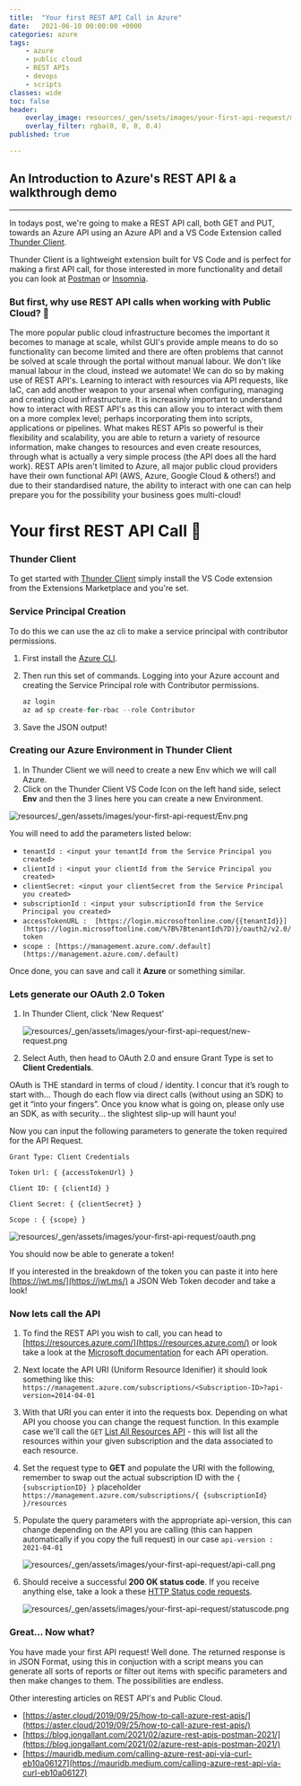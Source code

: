 ```yaml
---
title:  "Your first REST API Call in Azure"
date:   2021-06-10 00:00:00 +0000
categories: azure
tags:
    - azure
    - public cloud
    - REST APIs
    - devops
    - scripts
classes: wide
toc: false
header: 
    overlay_image: resources/_gen/ssets/images/your-first-api-request/microsoft-azure-blog-header.png
    overlay_filter: rgba(0, 0, 0, 0.4)
published: true

---
```


## An Introduction to Azure's REST API & a walkthrough demo

---

In todays post, we're going to make a REST API call, both GET and PUT, towards an Azure API using an Azure API and a VS Code Extension called [Thunder Client](https://www.thunderclient.io/).

Thunder Client is a lightweight extension built for VS Code and is perfect for making a first API call, for those interested in more functionality and detail you can look at [Postman](https://www.postman.com/) or [Insomnia](https://insomnia.rest/).

### But first, why use REST API calls when working with Public Cloud? 💭

The more popular public cloud infrastructure becomes the important it becomes to manage at scale, whilst GUI's provide ample means to do so functionality can become limited and there are often problems that cannot be solved at scale through the portal without manual labour. We don't like manual labour in the cloud, instead we automate! We can do so by making use of REST API's. Learning to interact with resources via API requests, like IaC, can add another weapon to your arsenal when configuring, managing and creating cloud infrastructure. It is increasinly important to understand how to interact with REST API's as this can allow you to interact with them on a more complex level; perhaps incorporating them into scripts, applications or pipelines. What makes REST APIs so powerful is their flexibility and scalability, you are able to return a variety of resource information, make changes to resources and even create resources, through what is actually a very simple process (the API does all the hard work). REST APIs aren't limited to Azure, all major public cloud providers have their own functional API (AWS, Azure, Google Cloud & others!) and due to their standardised nature, the ability to interact with one can can help prepare you for the possibility your business goes multi-cloud!

# Your first REST API Call 👋

### Thunder Client

To get started with [Thunder Client](https://marketplace.visualstudio.com/items?itemName=rangav.vscode-thunder-client) simply install the VS Code extension from the Extensions Marketplace and you're set.

### Service Principal Creation

To do this we can use the az cli to make a service principal with contributor permissions.

1. First install the [Azure CLI](https://docs.microsoft.com/en-us/cli/azure/install-azure-cli).
2. Then run this set of commands. Logging into your Azure account and creating the Service Principal role with Contributor permissions.

    ```c
    az login
    az ad sp create-for-rbac --role Contributor
    ```

3. Save the JSON output!

### Creating our Azure Environment in Thunder Client

1. In Thunder Client we will need to create a new Env which we will call Azure.
2. Click on the Thunder Client VS Code Icon on the left hand side, select **Env** and then the 3 lines here you can create a new Environment.

![resources/_gen/assets/images/your-first-api-request/Env.png](resources/_gen/assets/images/your-first-api-request/Env.png)

You will need to add the parameters listed below:

- `tenantId : <input your tenantId from the Service Principal you created>`
- `clientId : <input your clientId from the Service Principal you created>`
- `clientSecret: <input your clientSecret from the Service Principal you created>`
- `subscriptionId : <input your subscriptionId from the Service Principal you created>`
- `accessTokenURL :  [https://login.microsoftonline.com/{{tenantId}}](https://login.microsoftonline.com/%7B%7BtenantId%7D)}/oauth2/v2.0/token`
- `scope : [https://management.azure.com/.default](https://management.azure.com/.default)`

Once done, you can save and call it **Azure** or something similar.

### Lets generate our OAuth 2.0 Token

1. In Thunder Client, click 'New Request'

    ![resources/_gen/assets/images/your-first-api-request/new-request.png](resources/_gen/assets/images/your-first-api-request/new-request.png)

2. Select Auth, then head to OAuth 2.0 and ensure Grant Type is set to **Client Credentials**.

OAuth is THE standard in terms of cloud / identity. I concur that it’s rough to start with… Though do each flow via direct calls (without using an SDK) to get it “into your fingers”. Once you know what is going on, please only use an SDK, as with security… the slightest slip-up will haunt you!

Now you can input the following parameters to generate the token required for the API Request.

`Grant Type: Client Credentials`

`Token Url: { {accessTokenUrl} }`

`Client ID: { {clientId} }`

`Client Secret: { {clientSecret} }`

`Scope : { {scope} }`

![resources/_gen/assets/images/your-first-api-request/oauth.png](resources/_gen/assets/images/your-first-api-request/oauth.png)

You should now be able to generate a token!

If you interested in the breakdown of the token you can paste it into here [https://jwt.ms/](https://jwt.ms/) a JSON Web Token decoder and take a look!

### Now lets call the API

1. To find the REST API you wish to call, you can head to [https://resources.azure.com/](https://resources.azure.com/) or look take a look at the [Microsoft documentation](https://docs.microsoft.com/en-us/rest/api/resources/resources) for each API operation.
2. Next locate the API URI (Uniform Resource Idenifier) it should look something like this: `` https://management.azure.com/subscriptions/<Subscription-ID>?api-version=2014-04-01 ``
3. With that URI you can enter it into the requests box. Depending on what API you choose you can change the request function. In this example case we'll call the `GET` [List All Resources API](https://docs.microsoft.com/en-us/rest/api/resources/resources/list) - this will list all the resources within your given subscription and the data associated to each resource.
4. Set the request type to **GET** and populate the URI with the following, remember to swap out the actual subscription ID with the ``{ {subscriptionID} }`` placeholder `https://management.azure.com/subscriptions/{ {subscriptionId} }/resources`
5. Populate the query parameters with the appropriate api-version, this can change depending on the API you are calling (this can happen automatically if you copy the full request) in our case `api-version : 2021-04-01`

    ![resources/_gen/assets/images/your-first-api-request/api-call.png](resources/_gen/assets/images/your-first-api-request/api-call.png)

6. Should receive a successful **200 OK status code**. If you receive anything else, take a look a these [HTTP Status code requests](https://developer.mozilla.org/en-US/docs/Web/HTTP/Status).

    ![resources/_gen/assets/images/your-first-api-request/statuscode.png](resources/_gen/assets/images/your-first-api-request/statuscode.png)

### Great... Now what?

You have made your first API request! Well done. The returned response is in JSON Format, using this in conjuction with a script means you can generate all sorts of reports or filter out items with specific parameters and then make changes to them. The possibilities are endless.

Other interesting articles on REST API's and Public Cloud.

- [https://aster.cloud/2019/09/25/how-to-call-azure-rest-apis/](https://aster.cloud/2019/09/25/how-to-call-azure-rest-apis/)
- [https://blog.jongallant.com/2021/02/azure-rest-apis-postman-2021/](https://blog.jongallant.com/2021/02/azure-rest-apis-postman-2021/)
- [https://mauridb.medium.com/calling-azure-rest-api-via-curl-eb10a06127](https://mauridb.medium.com/calling-azure-rest-api-via-curl-eb10a06127)
